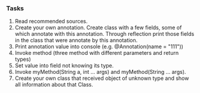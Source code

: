 ### Tasks

1. Read recommended sources.
2. Create your own annotation. Create class with a few fields, some of which annotate with this annotation. 
Through reflection print those fields in the class that were annotate by this annotation.
3. Print annotation value into console (e.g. @Annotation(name = "111"))
4. Invoke method (three method with different parameters and return types)
5. Set value into field not knowing its type.
6. Invoke myMethod(String a, int ... args) and myMethod(String … args).
7. Create your own class that received object of unknown type and show all information about that Class.
